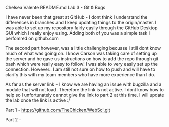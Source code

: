 Chelsea Valente
README.md
Lab 3 - Git & Bugs

I have never been that great at GitHub - I dont think I understand the differences in branches and I keep updating things to the origin/master. I was able to set up my repository fairly easily through the GitHub Desktop GUI which I really enjoy using. Adding both of you was a simple task I perfomred on github.com

The second part however, was a little challenging becuase I still dont know much of what was going on. I know Carson was taking care of setting up the server and he gave us instructions on how to add the repo through git bash which were really easy to follow! I was able to very easily set up the connection. However.. I am still not sure on how to push and will have to clarify this with my team members who have more experience than I do. 

As far as the server link - I know we are having an issue with bugzilla and a module that will not load. Therefore the link is not active. I dont know how to help so I unfortunately cannot give the link to part 2 at this time. I will update the lab once the link is active :/

Part 1 - https://github.com/TheChicken/WebSci.git

Part 2 - 